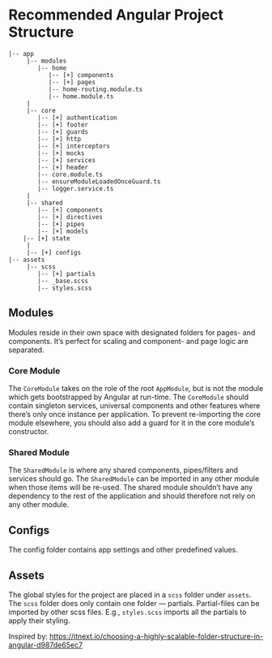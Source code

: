 # Recommended Angular Project Structure

```
|-- app
     |-- modules
        |-- home
           |-- [+] components
           |-- [+] pages
           |-- home-routing.module.ts
           |-- home.module.ts
     |
     |-- core
        |-- [+] authentication
        |-- [+] footer
        |-- [+] guards
        |-- [+] http
        |-- [+] interceptors
        |-- [+] mocks
        |-- [+] services
        |-- [+] header
        |-- core.module.ts
        |-- ensureModuleLoadedOnceGuard.ts
        |-- logger.service.ts
     |
     |-- shared
        |-- [+] components
        |-- [+] directives
        |-- [+] pipes
        |-- [+] models
	|-- [+] state
     |
     |-- [+] configs
|-- assets
     |-- scss
        |-- [+] partials
        |-- _base.scss
        |-- styles.scss
```

## Modules

Modules reside in their own space with designated folders for pages- and components. It’s perfect for scaling and component- and page logic are separated.

### Core Module

The `CoreModule` takes on the role of the root `AppModule`, but is not the module which gets bootstrapped by Angular at run-time. The `CoreModule` should contain singleton services, universal components and other features where there’s only once instance per application. To prevent re-importing the core module elsewhere, you should also add a guard for it in the core module’s constructor.

### Shared Module

The `SharedModule` is where any shared components, pipes/filters and services should go. The `SharedModule` can be imported in any other module when those items will be re-used. The shared module shouldn’t have any dependency to the rest of the application and should therefore not rely on any other module.

## Configs

The config folder contains app settings and other predefined values.

## Assets

The global styles for the project are placed in a `scss` folder under `assets`.\
The `scss` folder does only contain one folder — partials. Partial-files can be imported by other scss files. E.g., `styles.scss` imports all the partials to apply their styling.


Inspired by: https://itnext.io/choosing-a-highly-scalable-folder-structure-in-angular-d987de65ec7 
